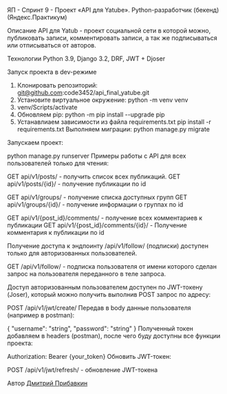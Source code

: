 ЯП - Спринт 9 - Проект «API для Yatube». Python-разработчик (бекенд) (Яндекс.Практикум)

Описание
API для Yatub - проект социальной сети в которой можно, публиковать записи, комментировать записи, а так же подписываться или отписываться от авторов.

Технологии
Python 3.9, Django 3.2, DRF, JWT + Djoser

Запуск проекта в dev-режиме
1) Клонировать репозиторий:
git@github.com:code3452/api_final_yatube.git
2) Установите виртуальное окружение:
python -m venv venv
3) venv/Scripts/activate
4) Обновляем pip: 
python -m pip install --upgrade pip
5) Устанавлиаем зависимости из файла requirements.txt
pip install -r requirements.txt
Выполняем миграции:
python manage.py migrate

Запускаем проект:

python manage.py runserver
Примеры работы с API для всех пользователей только для чтения:

GET api/v1/posts/ - получить список всех публикаций.
GET api/v1/posts/{id}/ - получение публикации по id

GET api/v1/groups/ - получение списка доступных групп
GET api/v1/groups/{id}/ - получение информации о группах по id

GET api/v1/{post_id}/comments/ - получение всех комментариев к публикации
GET api/v1/{post_id}/comments/{id}/ - Получение комментария к публикации по id

Получение доступа к эндпоинту /api/v1/follow/ (подписки) доступен только для авторизованных пользователей.

GET /api/v1/follow/ - подписка пользователя от имени которого сделан запрос
на пользователя переданного в теле запроса. 

Доступ авторизованным пользователем доступен по JWT-токену (Joser), который можно получить выполнив POST запрос по адресу:

POST /api/v1/jwt/create/
Передав в body данные пользователя (например в postman):

{
"username": "string",
"password": "string"
}
Полученный токен добавляем в headers (postman), после чего буду доступны все функции проекта:

Authorization: Bearer {your_token}
Обновить JWT-токен:

POST /api/v1/jwt/refresh/ - обновление JWT-токена

Автор [Дмитрий Прибавкин](https://github.com/code3452)


